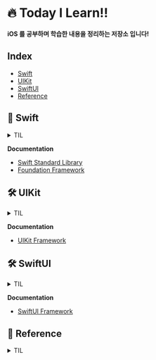 # 🔥 Today I Learn!!

**iOS 를 공부하며 학습한 내용을 정리하는 저장소 입니다!**

## Index

- [Swift](#-Swift) 
- [UIKit](#-UIKit)
- [SwiftUI](#-SwiftUI)
- [Reference](#-Reference)

 
## 📑 Swift

<details>
<summary>TIL</summary>

- [231107 Swift Metatype 이란 무엇일까?!](https://github.com/DevWooHyeon/TodayILearn_TIL/blob/main/2023%EB%85%84/11%EC%9B%94/231107.md)
- [231109 String(describing:) 알아보기](https://github.com/DevWooHyeon/TodayILearn_TIL/blob/main/2023%EB%85%84/11%EC%9B%94/231109.md)
- [231108 indexPath는 무엇일까?](https://github.com/DevWooHyeon/TodayILearn_TIL/blob/main/2023%EB%85%84/11%EC%9B%94/231108.md)
- [231110 CustomStringConvertible 프로토콜 알아보기](https://github.com/DevWooHyeon/TodayILearn_TIL/blob/main/2023%EB%85%84/11%EC%9B%94/231110.md)
- [231114 CaseIterable 프로토콜 알아보기](https://github.com/DevWooHyeon/TodayILearn_TIL/blob/main/2023%EB%85%84/11%EC%9B%94/231114.md)
- [231117 Protocol 에 프로퍼티 선언시 get, set 의 차이점](https://github.com/DevWooHyeon/TodayILearn_TIL/blob/main/2023%EB%85%84/11%EC%9B%94/231117.md)
- [231122 components() VS split()](https://github.com/DevWooHyeon/TodayILearn_TIL/blob/main/2023%EB%85%84/11%EC%9B%94/231122.md)
- [231128 Equtable 프로토콜 이란?](https://github.com/DevWooHyeon/TodayILearn_TIL/blob/main/2023%EB%85%84/11%EC%9B%94/231128.md)
- [231129 LocalizedError 프로토콜 이란?](https://github.com/DevWooHyeon/TodayILearn_TIL/blob/main/2023%EB%85%84/11%EC%9B%94/231129.md)
- [231228 URLSession 이란?](https://github.com/DevWooHyeon/TodayILearn_TIL/blob/main/2023%EB%85%84/12%EC%9B%94/231228.md)

</details>

**Documentation**
- [Swift Standard Library](https://developer.apple.com/documentation/swift/swift-standard-library)   
- [Foundation Framework](https://developer.apple.com/documentation/foundation/)


## 🛠️ UIKit

<details>
<summary>TIL</summary>
  
- [231102 특정 ViewController에서 Navigation Bar 숨기기](https://github.com/DevWooHyeon/TodayILearn_TIL/blob/main/2023%EB%85%84/11%EC%9B%94/231102.md)
- [231106 UIAlertController 사용방법](https://github.com/DevWooHyeon/TodayILearn_TIL/blob/main/2023%EB%85%84/11%EC%9B%94/231106.md)
- [231113 UIInterfaceOrientationMask를 사용하여 화면 회전 처리 하기](https://github.com/DevWooHyeon/TodayILearn_TIL/blob/main/2023%EB%85%84/11%EC%9B%94/231113.md)
- [240103 Navigation Bar 코드로 구현하기(Programmatically)](https://github.com/DevWooHyeon/TodayILearn_TIL/blob/main/2024%EB%85%84/1%EC%9B%94/240103.md)
- [240105 keyboard 가 view 를 가리는 경우 해결방법](https://github.com/DevWooHyeon/TodayILearn_TIL/blob/main/2024%EB%85%84/1%EC%9B%94/240105.md)
- [240108 Xcode 에서 Storyboard 파일 삭제하기](https://github.com/DevWooHyeon/TodayILearn_TIL/blob/main/2024%EB%85%84/1%EC%9B%94/240108.md)
- [240112 TableView swipe button 만들기](https://github.com/DevWooHyeon/TIL_iOS/blob/main/2024%EB%85%84/1%EC%9B%94/240112.md)

</details>

**Documentation**
- [UIKit Framework](https://developer.apple.com/documentation/uikit/)

## 🛠️ SwiftUI

<details>
<summary>TIL</summary>


</details>

**Documentation**
- [SwiftUI Framework](https://developer.apple.com/documentation/swiftui/)


## 🔗 Reference

<details>
<summary>TIL</summary>

- [231103 NameSpace사용방법 및 enum VS struct](https://github.com/DevWooHyeon/TodayILearn_TIL/blob/main/2023%EB%85%84/11%EC%9B%94/231103.md)
- [231115 Given, When, Then 패턴 이란?](https://github.com/DevWooHyeon/TodayILearn_TIL/blob/main/2023%EB%85%84/11%EC%9B%94/231115.md)
- [231116 SOLID 원칙 알아보기](https://github.com/DevWooHyeon/TodayILearn_TIL/blob/main/2023%EB%85%84/11%EC%9B%94/231116.md)
- [231120 의존성 주입 이란?](https://github.com/DevWooHyeon/TodayILearn_TIL/blob/main/2023%EB%85%84/11%EC%9B%94/231120.md)
- [231209 인터넷 네트워크(Internet Network) 정리](https://github.com/DevWooHyeon/TodayILearn_TIL/blob/main/2023%EB%85%84/12%EC%9B%94/231209.md)
- [231210 URI, URL, URN 차이점은?](https://github.com/DevWooHyeon/TodayILearn_TIL/blob/main/2023%EB%85%84/12%EC%9B%94/231210.md)
- [231211 HTTP 프로토콜 기본 정리](https://github.com/DevWooHyeon/TodayILearn_TIL/blob/main/2023%EB%85%84/12%EC%9B%94/231211.md)
- [231214 HTTP Method 정리](https://github.com/DevWooHyeon/TodayILearn_TIL/blob/main/2023%EB%85%84/12%EC%9B%94/231214.md)
- [231215 HTTP 상태코드](https://github.com/DevWooHyeon/TodayILearn_TIL/blob/main/2023%EB%85%84/12%EC%9B%94/231215.md)
- [231220 HTTP Header part1](https://github.com/DevWooHyeon/TodayILearn_TIL/blob/main/2023%EB%85%84/12%EC%9B%94/231220.md)
- [231221 HTTP Header part2](https://github.com/DevWooHyeon/TodayILearn_TIL/blob/main/2023%EB%85%84/12%EC%9B%94/231221.md)
- [240104 leading(left),trailing(right) 차이점!](https://github.com/DevWooHyeon/TodayILearn_TIL/blob/main/2024%EB%85%84/1%EC%9B%94/240104.md)

</details>

